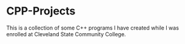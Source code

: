 # CPP-Projects
This is a collection of some C++ programs I have created while I was enrolled at Cleveland State Community College.
